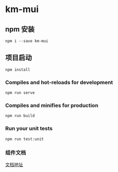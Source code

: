 # km-mui
## npm 安装
```
npm i --save km-mui
```

## 项目启动
```
npm install
```

### Compiles and hot-reloads for development
```
npm run serve
```

### Compiles and minifies for production
```
npm run build
```

### Run your unit tests
```
npm run test:unit
```

### 组件文档
[文档地址](https://rsnowing.github.io/km-mui/#/)